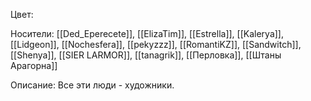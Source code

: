 Цвет: 

Носители: [[Ded_Eperecete]], [[ElizaTim]], [[Estrella]], [[Kalerya]], [[Lidgeon]], [[Nochesfera]], [[pekyzzz]], [[RomantiKZ]], [[Sandwitch]], [[Shenya]], [[SIER LARMOR]], [[tanagrik]], [[Перловка]], [[Штаны Арагорна]]

Описание:
Все эти люди - художники.
